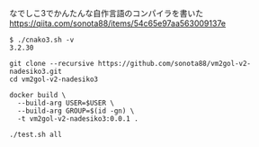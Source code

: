なでしこ3でかんたんな自作言語のコンパイラを書いた  
https://qiita.com/sonota88/items/54c65e97aa563009137e

```
$ ./cnako3.sh -v
3.2.30
```

```
git clone --recursive https://github.com/sonota88/vm2gol-v2-nadesiko3.git
cd vm2gol-v2-nadesiko3

docker build \
  --build-arg USER=$USER \
  --build-arg GROUP=$(id -gn) \
  -t vm2gol-v2-nadesiko3:0.0.1 .

./test.sh all
```

